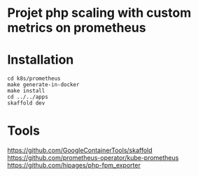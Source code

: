 # Projet php scaling with custom metrics on prometheus

# Installation

```
cd k8s/prometheus
make generate-in-docker
make install
cd ../../apps
skaffold dev
```

# Tools

https://github.com/GoogleContainerTools/skaffold
https://github.com/prometheus-operator/kube-prometheus
https://github.com/hipages/php-fpm_exporter
